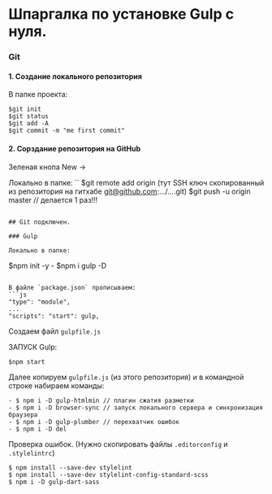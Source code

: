 # Шпаргалка по установке Gulp с нуля.

### Git

#### 1. Создание локального репозитория

В папке проекта:
```
$git init
$git status
$git add -A
$git commit -m "me first commit"
```

#### 2. Сорздание репозитория на GitHub
Зеленая кнопа New ->

Локально в папке:
``
$git remote add origin (тут SSH ключ скопированный из репозитория на гитхабе git@github.com:.../....git)
$git push -u origin master // делается 1 раз!!!
```

## Git подключен.

### Gulp

Локально в папке:
```
$npm init -y -
$npm i gulp -D
```

В файле `package.json` прописываем:
```js
"type": "module",
...
"scripts": "start": gulp,
```

Создаем файл `gulpfile.js`

ЗАПУСК Gulp:
```
$npm start
```

Далее копируем `gulpfile.js` (из этого репозитория) и в командной строке набираем команды:
```
- $ npm i -D gulp-htmlmin // плагин сжатия разметки
- $ npm i -D browser-sync // запуск локального сервера и синхронизация браузера
- $ npm i -D gulp-plumber // перехватчик ошибок
- $ npm i -D del
```

Проверка ошибок. (Нужно скопировать файлы `.editorconfig` и `.stylelintrc`)
```
$ npm install --save-dev stylelint
$ npm install --save-dev stylelint-config-standard-scss
$ npm i -D gulp-dart-sass
```

